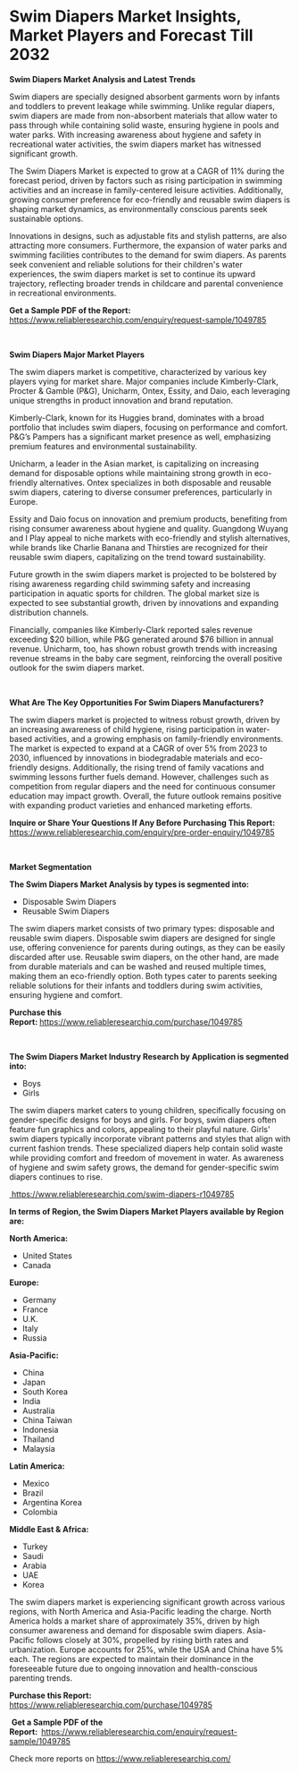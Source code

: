 <p><h1>Swim Diapers Market Insights, Market Players and Forecast Till 2032</h1></p><p><strong>Swim Diapers Market Analysis and Latest Trends</strong></p>
<p><p>Swim diapers are specially designed absorbent garments worn by infants and toddlers to prevent leakage while swimming. Unlike regular diapers, swim diapers are made from non-absorbent materials that allow water to pass through while containing solid waste, ensuring hygiene in pools and water parks. With increasing awareness about hygiene and safety in recreational water activities, the swim diapers market has witnessed significant growth.</p><p>The Swim Diapers Market is expected to grow at a CAGR of 11% during the forecast period, driven by factors such as rising participation in swimming activities and an increase in family-centered leisure activities. Additionally, growing consumer preference for eco-friendly and reusable swim diapers is shaping market dynamics, as environmentally conscious parents seek sustainable options. </p><p>Innovations in designs, such as adjustable fits and stylish patterns, are also attracting more consumers. Furthermore, the expansion of water parks and swimming facilities contributes to the demand for swim diapers. As parents seek convenient and reliable solutions for their children's water experiences, the swim diapers market is set to continue its upward trajectory, reflecting broader trends in childcare and parental convenience in recreational environments.</p></p>
<p><strong>Get a Sample PDF of the Report:&nbsp;</strong> <a href="https://www.reliableresearchiq.com/enquiry/request-sample/1049785?utm_campaign=1170&utm_medium=2&utm_source=Github&utm_content=ia&utm_term=06022025&utm_id=swim-diapers">https://www.reliableresearchiq.com/enquiry/request-sample/1049785</a></p>
<p>&nbsp;</p>
<p><strong>Swim Diapers Major Market Players</strong></p>
<p><p>The swim diapers market is competitive, characterized by various key players vying for market share. Major companies include Kimberly-Clark, Procter & Gamble (P&G), Unicharm, Ontex, Essity, and Daio, each leveraging unique strengths in product innovation and brand reputation.</p><p>Kimberly-Clark, known for its Huggies brand, dominates with a broad portfolio that includes swim diapers, focusing on performance and comfort. P&G’s Pampers has a significant market presence as well, emphasizing premium features and environmental sustainability.</p><p>Unicharm, a leader in the Asian market, is capitalizing on increasing demand for disposable options while maintaining strong growth in eco-friendly alternatives. Ontex specializes in both disposable and reusable swim diapers, catering to diverse consumer preferences, particularly in Europe.</p><p>Essity and Daio focus on innovation and premium products, benefiting from rising consumer awareness about hygiene and quality. Guangdong Wuyang and I Play appeal to niche markets with eco-friendly and stylish alternatives, while brands like Charlie Banana and Thirsties are recognized for their reusable swim diapers, capitalizing on the trend toward sustainability.</p><p>Future growth in the swim diapers market is projected to be bolstered by rising awareness regarding child swimming safety and increasing participation in aquatic sports for children. The global market size is expected to see substantial growth, driven by innovations and expanding distribution channels.</p><p>Financially, companies like Kimberly-Clark reported sales revenue exceeding $20 billion, while P&G generated around $76 billion in annual revenue. Unicharm, too, has shown robust growth trends with increasing revenue streams in the baby care segment, reinforcing the overall positive outlook for the swim diapers market.</p></p>
<p>&nbsp;</p>
<p><strong>What Are The Key Opportunities For Swim Diapers Manufacturers?</strong></p>
<p><p>The swim diapers market is projected to witness robust growth, driven by an increasing awareness of child hygiene, rising participation in water-based activities, and a growing emphasis on family-friendly environments. The market is expected to expand at a CAGR of over 5% from 2023 to 2030, influenced by innovations in biodegradable materials and eco-friendly designs. Additionally, the rising trend of family vacations and swimming lessons further fuels demand. However, challenges such as competition from regular diapers and the need for continuous consumer education may impact growth. Overall, the future outlook remains positive with expanding product varieties and enhanced marketing efforts.</p></p>
<p><strong>Inquire or Share Your Questions If Any Before Purchasing This Report:</strong> <a href="https://www.reliableresearchiq.com/enquiry/pre-order-enquiry/1049785?utm_campaign=1170&utm_medium=2&utm_source=Github&utm_content=ia&utm_term=06022025&utm_id=swim-diapers">https://www.reliableresearchiq.com/enquiry/pre-order-enquiry/1049785</a></p>
<p>&nbsp;</p>
<p><strong>Market Segmentation</strong></p>
<p><strong>The Swim Diapers Market Analysis by types is segmented into:</strong></p>
<p><ul><li>Disposable Swim Diapers</li><li>Reusable Swim Diapers</li></ul></p>
<p><p>The swim diapers market consists of two primary types: disposable and reusable swim diapers. Disposable swim diapers are designed for single use, offering convenience for parents during outings, as they can be easily discarded after use. Reusable swim diapers, on the other hand, are made from durable materials and can be washed and reused multiple times, making them an eco-friendly option. Both types cater to parents seeking reliable solutions for their infants and toddlers during swim activities, ensuring hygiene and comfort.</p></p>
<p><strong>Purchase this Report:&nbsp;</strong><a href="https://www.reliableresearchiq.com/purchase/1049785?utm_campaign=1170&utm_medium=2&utm_source=Github&utm_content=ia&utm_term=06022025&utm_id=swim-diapers">https://www.reliableresearchiq.com/purchase/1049785</a></p>
<p>&nbsp;</p>
<p><strong>The Swim Diapers Market Industry Research by Application is segmented into:</strong></p>
<p><ul><li>Boys</li><li>Girls</li></ul></p>
<p><p>The swim diapers market caters to young children, specifically focusing on gender-specific designs for boys and girls. For boys, swim diapers often feature fun graphics and colors, appealing to their playful nature. Girls' swim diapers typically incorporate vibrant patterns and styles that align with current fashion trends. These specialized diapers help contain solid waste while providing comfort and freedom of movement in water. As awareness of hygiene and swim safety grows, the demand for gender-specific swim diapers continues to rise.</p></p>
<p><a href="https://www.reliableresearchiq.com/swim-diapers-r1049785?utm_campaign=1170&utm_medium=2&utm_source=Github&utm_content=ia&utm_term=06022025&utm_id=swim-diapers">&nbsp;https://www.reliableresearchiq.com/swim-diapers-r1049785</a></p>
<p><strong>In terms of Region, the Swim Diapers Market Players available by Region are:</strong></p>
<p>
    <p> <strong> North America: </strong>
        <ul>
            <li>United States</li>
            <li>Canada</li>
        </ul>
        </p> 
    <p> <strong> Europe: </strong>
        <ul>
            <li>Germany</li>
            <li>France</li>
            <li>U.K.</li>
            <li>Italy</li>
            <li>Russia</li>
        </ul>
        </p> 
    <p> <strong> Asia-Pacific: </strong>
        <ul>
            <li>China</li>
            <li>Japan</li>
            <li>South Korea</li>
            <li>India</li>
            <li>Australia</li>
            <li>China Taiwan</li>
            <li>Indonesia</li>
            <li>Thailand</li>
            <li>Malaysia</li>
        </ul>
        </p> 
    <p> <strong> Latin America: </strong>
        <ul>
            <li>Mexico</li>
            <li>Brazil</li>
            <li>Argentina Korea</li>
            <li>Colombia</li>
        </ul>
        </p> 
    <p> <strong> Middle East & Africa: </strong>
        <ul>
            <li>Turkey</li>
            <li>Saudi</li>
            <li>Arabia</li>
            <li>UAE</li>
            <li>Korea</li>
        </ul>
    </p>
    </p>
<p><p>The swim diapers market is experiencing significant growth across various regions, with North America and Asia-Pacific leading the charge. North America holds a market share of approximately 35%, driven by high consumer awareness and demand for disposable swim diapers. Asia-Pacific follows closely at 30%, propelled by rising birth rates and urbanization. Europe accounts for 25%, while the USA and China have 5% each. The regions are expected to maintain their dominance in the foreseeable future due to ongoing innovation and health-conscious parenting trends.</p></p>
<p><strong>Purchase this Report: </strong><a href="https://www.reliableresearchiq.com/purchase/1049785?utm_campaign=1170&utm_medium=2&utm_source=Github&utm_content=ia&utm_term=06022025&utm_id=swim-diapers">https://www.reliableresearchiq.com/purchase/1049785</a></p>
<p>&nbsp;<strong>Get a Sample PDF of the Report:&nbsp;&nbsp;</strong><a href="https://www.reliableresearchiq.com/enquiry/request-sample/1049785?utm_campaign=1170&utm_medium=2&utm_source=Github&utm_content=ia&utm_term=06022025&utm_id=swim-diapers">https://www.reliableresearchiq.com/enquiry/request-sample/1049785</a></p>
<p><strong></strong></p>
<p>Check more reports on <a href="https://www.reliableresearchiq.com/?utm_campaign=1170&utm_medium=2&utm_source=Github&utm_content=ia&utm_term=06022025&utm_id=swim-diapers">https://www.reliableresearchiq.com/</a></p>